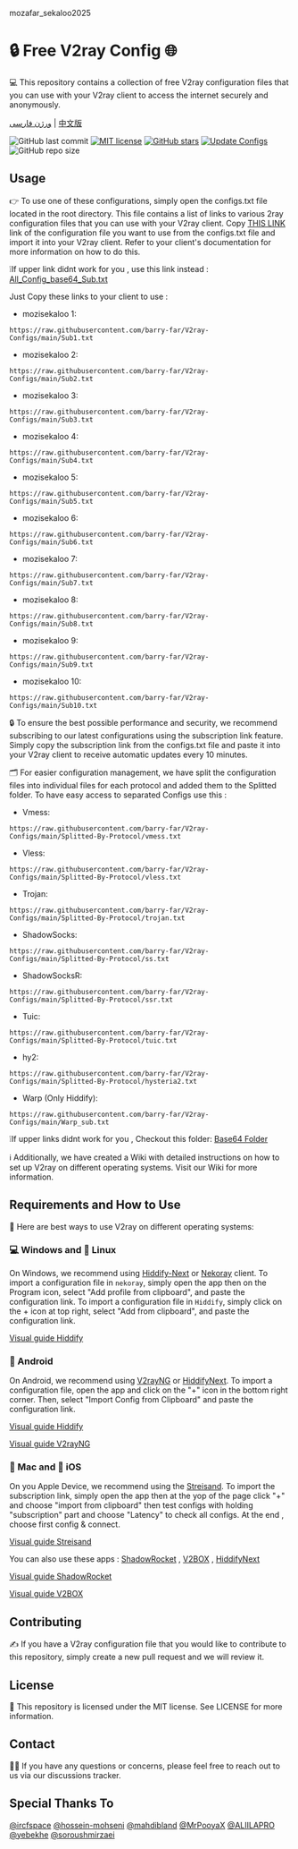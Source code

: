 mozafar_sekaloo2025
# 🔒 Free V2ray Config 🌐
💻 This repository contains a collection of free V2ray configuration files that you can use with your V2ray client to access the internet securely and anonymously.

[ورژن فارسی](https://github.com/barry-far/V2ray-Configs/blob/main/Persian-README.md) | [中文版](https://github.com/mozisekaloo/V2ray-Configs/blob/main/Chinese-README.md)

![GitHub last commit](https://img.shields.io/github/last-commit/mozisekaloo/V2ray-Configs.svg) [![MIT license](https://img.shields.io/badge/License-MIT-blue.svg)](https://lbesson.mit-license.org/) [![GitHub stars](https://img.shields.io/github/stars/mozisekaloo/V2ray-Configs.svg)](https://github.com/barry-far/V2ray-Configs/stargazers) [![Update Configs](https://github.com/barry-far/V2ray-Configs/actions/workflows/main.yml/badge.svg)](https://github.com/mozisekaloo/V2ray-Configs/actions/workflows/main.yml) ![GitHub repo size](https://img.shields.io/github/repo-size/mozisekaloo-Configs)  




## Usage
👉 To use one of these configurations, simply open the configs.txt file located in the root directory. This file contains a list of links to various 2ray configuration files that you can use with your V2ray client. Copy [THIS LINK](https://raw.githubusercontent.com/barry-far/V2ray-Configs/main/All_Configs_Sub.txt) link of the configuration file you want to use from the configs.txt file and import it into your V2ray client. Refer to your client's documentation for more information on how to do this.

❕If upper link didnt work for you , use this link instead : [All_Config_base64_Sub.txt](https://raw.githubusercontent.com/barry-far/V2ray-Configs/main/All_Configs_base64_Sub.txt)

Just Copy these links to your client to use :

- mozisekaloo 1:
```
https://raw.githubusercontent.com/barry-far/V2ray-Configs/main/Sub1.txt
```

- mozisekaloo 2: 
```
https://raw.githubusercontent.com/barry-far/V2ray-Configs/main/Sub2.txt
```

- mozisekaloo 3: 
```
https://raw.githubusercontent.com/barry-far/V2ray-Configs/main/Sub3.txt
```

- mozisekaloo 4: 
```
https://raw.githubusercontent.com/barry-far/V2ray-Configs/main/Sub4.txt
```

- mozisekaloo 5: 
```
https://raw.githubusercontent.com/barry-far/V2ray-Configs/main/Sub5.txt
```

- mozisekaloo 6: 
```
https://raw.githubusercontent.com/barry-far/V2ray-Configs/main/Sub6.txt
```

- mozisekaloo 7: 
```
https://raw.githubusercontent.com/barry-far/V2ray-Configs/main/Sub7.txt
```

- mozisekaloo 8: 
```
https://raw.githubusercontent.com/barry-far/V2ray-Configs/main/Sub8.txt
```

- mozisekaloo 9: 
```
https://raw.githubusercontent.com/barry-far/V2ray-Configs/main/Sub9.txt
```

- mozisekaloo 10: 
```
https://raw.githubusercontent.com/barry-far/V2ray-Configs/main/Sub10.txt
```

🔒 To ensure the best possible performance and security, we recommend subscribing to our latest configurations using the subscription link feature. Simply copy the subscription link from the configs.txt file and paste it into your V2ray client to receive automatic updates every 10 minutes.

🗂️ For easier configuration management, we have split the configuration files into individual files for each protocol and added them to the Splitted folder. To have easy access to separated Configs use this : 

- Vmess: 
```
https://raw.githubusercontent.com/barry-far/V2ray-Configs/main/Splitted-By-Protocol/vmess.txt
```

- Vless: 
```
https://raw.githubusercontent.com/barry-far/V2ray-Configs/main/Splitted-By-Protocol/vless.txt
```

- Trojan: 
```
https://raw.githubusercontent.com/barry-far/V2ray-Configs/main/Splitted-By-Protocol/trojan.txt
```

- ShadowSocks: 
```
https://raw.githubusercontent.com/barry-far/V2ray-Configs/main/Splitted-By-Protocol/ss.txt
```

- ShadowSocksR: 
```
https://raw.githubusercontent.com/barry-far/V2ray-Configs/main/Splitted-By-Protocol/ssr.txt
```

- Tuic:
```
https://raw.githubusercontent.com/barry-far/V2ray-Configs/main/Splitted-By-Protocol/tuic.txt
```

- hy2:
```
https://raw.githubusercontent.com/barry-far/V2ray-Configs/main/Splitted-By-Protocol/hysteria2.txt
```

- Warp (Only Hiddify):
```
https://raw.githubusercontent.com/barry-far/V2ray-Configs/main/Warp_sub.txt
```

❕If upper links didnt work for you , Checkout this folder: [Base64 Folder](https://github.com/barry-far/V2ray-Configs/tree/dev/Base64)

ℹ️ Additionally, we have created a Wiki with detailed instructions on how to set up V2ray on different operating systems. Visit our Wiki for more information.

## Requirements and How to Use
📲 Here are best ways to use V2ray on different operating systems:

### 💻 Windows and 🐧 Linux
On Windows, we recommend using [Hiddify-Next](https://github.com/hiddify/hiddify-next) or [Nekoray](https://github.com/MatsuriDayo/nekoray) client. To import a configuration file in `nekoray`, simply open the app then on the Program icon, select "Add profile from clipboard", and paste the configuration link. To import a configuration file in `Hiddify`, simply click on the + icon at top right, select "Add from clipboard", and paste the configuration link.

[Visual guide Hiddify](https://github.com/hiddify/Hiddify-Manager/wiki/Tutorial-for-HiddifyNext-app#adding-a-profile-to-the-app)


### 🤖 Android
On Android, we recommend using [V2rayNG](https://github.com/2dust/v2rayNG) or [HiddifyNext](https://github.com/hiddify/hiddify-next/releases). To import a configuration file, open the app and click on the "+" icon in the bottom right corner. Then, select "Import Config from Clipboard" and paste the configuration link.

[Visual guide Hiddify](https://github.com/hiddify/Hiddify-Manager/wiki/Tutorial-for-HiddifyNext-app#adding-a-profile-to-the-app)

[Visual guide V2rayNG](https://github.com/hiddify/Hiddify-Manager/wiki/Tutorial-for-V2rayNG-app#add-configs-to-the-app)


### 🍎 Mac and 📱 iOS
On you Apple Device, we recommend using the [Streisand](https://apps.apple.com/us/app/streisand/id6450534064). To import the subscription link, simply open the app then at the yop of the page click "+" and choose "import from clipboard" then test configs with holding "subscription" part and choose "Latency" to check all configs. At the end , choose first config & connect.

[Visual guide Streisand](https://github.com/hiddify/Hiddify-Manager/wiki/Tutorial-for-Streisand#add-subscription-link)


You can also use these apps : [ShadowRocket](https://apps.apple.com/ca/app/shadowrocket/id932747118) , [V2BOX](https://apps.apple.com/us/app/v2box-v2ray-client/id6446814690) , [HiddifyNext](https://github.com/hiddify/hiddify-next/releases)

[Visual guide ShadowRocket](https://github.com/hiddify/Hiddify-Manager/wiki/Tutorial-for-ShadowRocket-app#add-subscription-link-to-the-app)

[Visual guide V2BOX](https://github.com/hiddify/Hiddify-Manager/wiki/Tutorial-for-V2Box-app#add-subscription-links-to-the-app)

## Contributing
✍️ If you have a V2ray configuration file that you would like to contribute to this repository, simply create a new pull request and we will review it.

## License
📝 This repository is licensed under the MIT license. See LICENSE for more information.

## Contact
🙋‍♀️ If you have any questions or concerns, please feel free to reach out to us via our discussions tracker.

## Special Thanks To
[@ircfspace](https://github.com/MrPooyaX)
[@hossein-mohseni](https://github.com/hossein-mohseni)
[@mahdibland](https://github.com/mahdibland)
[@MrPooyaX](https://github.com/MrPooyaX)
[@ALIILAPRO](https://github.com/ALIILAPRO)
[@yebekhe](https://github.com/yebekhe)
[@soroushmirzaei](https://github.com/soroushmirzaei)
